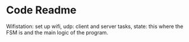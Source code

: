 # Code Readme

Wifistation: set up wifi, udp: client and server tasks, state: this where the FSM is and the main logic of the program.


